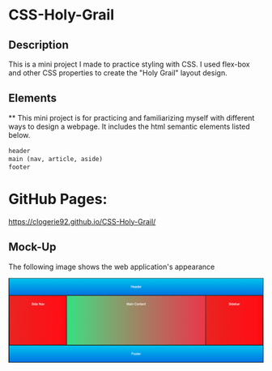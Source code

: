 # CSS-Holy-Grail

## Description
This is a mini project I made to practice styling with CSS. I used flex-box and other CSS properties to create the "Holy Grail" layout design.

## Elements
** This mini project is for practicing and familiarizing myself with different ways to design a webpage. It includes the html semantic elements listed below.
```
header
main (nav, article, aside)
footer

```

# GitHub Pages:
https://clogerie92.github.io/CSS-Holy-Grail/

## Mock-Up
The following image shows the web application's appearance

![The Holy Grail includes a header with a main section that holds the navigation, main article, and sidebar. The footer can be found at the bottom.](holygrail2.png)